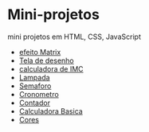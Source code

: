 # Mini-projetos

 mini projetos em HTML, CSS, JavaScript


<ul>
    <li>
        <a href="https://thiagomaylon.github.io/Mini-projetos/Matrix/index.html">efeito Matrix</a>
    </li>
    <li>
        <a href="https://thiagomaylon.github.io/Mini-projetos/Desenhe/index.html">Tela de desenho</a>
    </li>
    <li>
        <a href="https://thiagomaylon.github.io/Mini-projetos/CalcularIMC/index.html">calculadora de IMC</a>
    </li>
    <li>
        <a href="https://thiagomaylon.github.io/Mini-projetos/Lampada/index.html">Lampada</a>
    </li>
    <li>
        <a href="https://thiagomaylon.github.io/Mini-projetos/Semaforo/index.html">Semaforo</a>
    </li>
    <li>
        <a href="https://thiagomaylon.github.io/Mini-projetos/cronometro/index.html">Cronometro</a>
    </li>
    <li>
        <a href="https://thiagomaylon.github.io/Mini-projetos/Contador/index.html">Contador</a>
    </li>
    <li>
        <a href="https://thiagomaylon.github.io/Mini-projetos/CalculadoraBasica/index.html">Calculadora Basica</a>
    </li>
    <li>
        <a href="https://thiagomaylon.github.io/Mini-projetos/Cores/index.html">Cores</a>
    </li>
</ul>